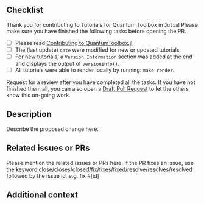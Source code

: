 ## Checklist
Thank you for contributing to Tutorials for Quantum Toolbox in `Julia`! Please make sure you have finished the following tasks before opening the PR.

- [ ] Please read [Contributing to QuantumToolbox.jl](https://qutip.org/QuantumToolbox.jl/stable/resources/contributing).
- [ ] The (last update) `date` were modified for new or updated tutorials.
- [ ] For new tutorials, a `Version Information` section was added at the end and displays the output of `versioninfo()`.
- [ ] All tutorials were able to render locally by running: `make render`.

Request for a review after you have completed all the tasks. If you have not finished them all, you can also open a [Draft Pull Request](https://github.blog/2019-02-14-introducing-draft-pull-requests/) to let the others know this on-going work.

## Description
Describe the proposed change here.

## Related issues or PRs
Please mention the related issues or PRs here. If the PR fixes an issue, use the keyword close/closes/closed/fix/fixes/fixed/resolve/resolves/resolved followed by the issue id, e.g. fix #[id]

## Additional context
